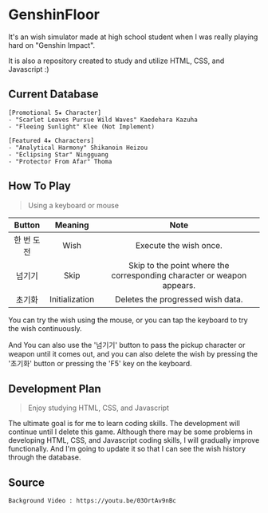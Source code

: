 # GenshinFloor
It's an wish simulator made at high school student when I was really playing hard on "Genshin Impact".

It is also a repository created to study and utilize HTML, CSS, and Javascript :)

## Current Database
```
[Promotional 5★ Character]
- "Scarlet Leaves Pursue Wild Waves" Kaedehara Kazuha
- "Fleeing Sunlight" Klee (Not Implement)

[Featured 4★ Characters]
- "Analytical Harmony" Shikanoin Heizou
- "Eclipsing Star" Ningguang
- "Protector From Afar" Thoma
```

## How To Play
> Using a keyboard or mouse

Button|Meaning|Note
:---:|:---:|:---:
한 번 도전|Wish|Execute the wish once.
넘기기|Skip|Skip to the point where the corresponding character or weapon appears.
초기화|Initialization|Deletes the progressed wish data.

You can try the wish using the mouse, or you can tap the keyboard to try the wish continuously.

And You can also use the '넘기기' button to pass the pickup character or weapon until it comes out, and you can also delete the wish by pressing the '초기화' button or pressing the 'F5' key on the keyboard.

## Development Plan
> Enjoy studying HTML, CSS, and Javascript

The ultimate goal is for me to learn coding skills.
The development will continue until I delete this game. Although there may be some problems in developing HTML, CSS, and Javascript coding skills, I will gradually improve functionally. And I'm going to update it so that I can see the wish history through the database.

## Source
```
Background Video : https://youtu.be/03OrtAv9nBc
```
